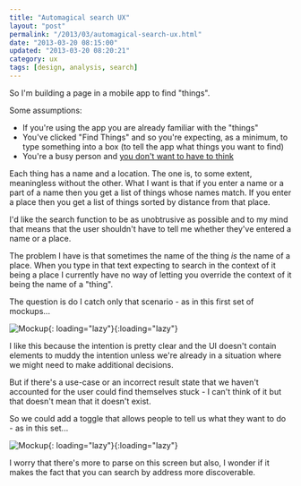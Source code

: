 ```yaml
---
title: "Automagical search UX"
layout: "post"
permalink: "/2013/03/automagical-search-ux.html"
date: "2013-03-20 08:15:00"
updated: "2013-03-20 08:20:21"
category: ux
tags: [design, analysis, search]
---
```


So I'm building a page in a mobile app to find "things".

Some assumptions:

- If you're using the app you are already familiar with the "things"
- You've clicked "Find Things" and so you're expecting, as a minimum, to type something into a box (to tell the app what things you want to find)
- You're a busy person and [you don't want to have to think](http://www.amazon.co.uk/Dont-Make-Me-Think-Usability/dp/0321344758)

<!--more-->

Each thing has a name and a location. The one is, to some extent, meaningless without the other. What I want is that if you enter a name or a part of a name then you get a list of things whose names match. If you enter a place then you get a list of things sorted by distance from that place.

I'd like the search function to be as unobtrusive as possible and to my mind that means that the user shouldn't have to tell me whether they've entered a name or a place.

The problem I have is that sometimes the name of the thing _is_ the name of a place. When you type in that text expecting to search in the context of it being a place I currently have no way of letting you override the context of it being the name of a "thing".

The question is do I catch only that scenario - as in this first set of mockups...

![Mockup](http://2.bp.blogspot.com/-h1Xm0j1c0wQ/UUlrqBaznwI/AAAAAAAACyQ/TK1bmf7zZUk/s1600/rad+app+search.png){: loading="lazy"}{:loading="lazy"}

I like this because the intention is pretty clear and the UI doesn't contain elements to muddy the intention unless we're already in a situation where we might need to make additional decisions.

But if there's a use-case or an incorrect result state that we haven't accounted for the user could find themselves stuck - I can't think of it but that doesn't mean that it doesn't exist.

So we could add a toggle that allows people to tell us what they want to do - as in this set...

![Mockup](http://2.bp.blogspot.com/-gvBeHDi7SwQ/UUlufgumOJI/AAAAAAAACyg/RPcrpOyQ3Qo/s1600/rad-search-two.png){: loading="lazy"}{:loading="lazy"}

I worry that there's more to parse on this screen but also, I wonder if it makes the fact that you can search by address more discoverable.
